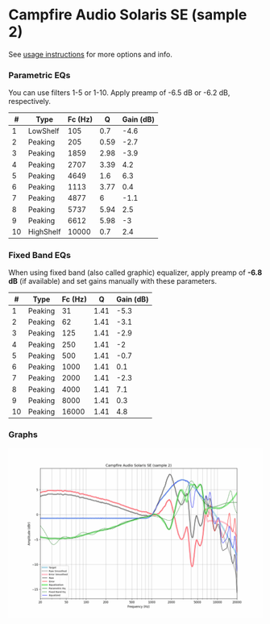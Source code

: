 # Campfire Audio Solaris SE (sample 2)
See [usage instructions](https://github.com/jaakkopasanen/AutoEq#usage) for more options and info.

### Parametric EQs
You can use filters 1-5 or 1-10. Apply preamp of -6.5 dB or -6.2 dB, respectively.

|   # | Type      |   Fc (Hz) |    Q |   Gain (dB) |
|-----|-----------|-----------|------|-------------|
|   1 | LowShelf  |       105 | 0.7  |        -4.6 |
|   2 | Peaking   |       205 | 0.59 |        -2.7 |
|   3 | Peaking   |      1859 | 2.98 |        -3.9 |
|   4 | Peaking   |      2707 | 3.39 |         4.2 |
|   5 | Peaking   |      4649 | 1.6  |         6.3 |
|   6 | Peaking   |      1113 | 3.77 |         0.4 |
|   7 | Peaking   |      4877 | 6    |        -1.1 |
|   8 | Peaking   |      5737 | 5.94 |         2.5 |
|   9 | Peaking   |      6612 | 5.98 |        -3   |
|  10 | HighShelf |     10000 | 0.7  |         2.4 |

### Fixed Band EQs
When using fixed band (also called graphic) equalizer, apply preamp of **-6.8 dB** (if available) and set gains manually with these parameters.

|   # | Type    |   Fc (Hz) |    Q |   Gain (dB) |
|-----|---------|-----------|------|-------------|
|   1 | Peaking |        31 | 1.41 |        -5.3 |
|   2 | Peaking |        62 | 1.41 |        -3.1 |
|   3 | Peaking |       125 | 1.41 |        -2.9 |
|   4 | Peaking |       250 | 1.41 |        -2   |
|   5 | Peaking |       500 | 1.41 |        -0.7 |
|   6 | Peaking |      1000 | 1.41 |         0.1 |
|   7 | Peaking |      2000 | 1.41 |        -2.3 |
|   8 | Peaking |      4000 | 1.41 |         7.1 |
|   9 | Peaking |      8000 | 1.41 |         0.3 |
|  10 | Peaking |     16000 | 1.41 |         4.8 |

### Graphs
![](./Campfire%20Audio%20Solaris%20SE%20(sample%202).png)
